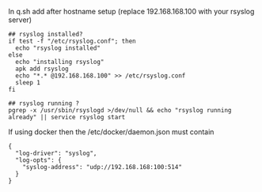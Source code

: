 In q.sh add after hostname setup (replace 192.168.168.100 with your rsyslog server)
```
## rsyslog installed?
if test -f "/etc/rsyslog.conf"; then
  echo "rsyslog installed"
else
  echo "installing rsyslog"
  apk add rsyslog
  echo "*.* @192.168.168.100" >> /etc/rsyslog.conf
  sleep 1
fi

## rsyslog running ?
pgrep -x /usr/sbin/rsyslogd >/dev/null && echo "rsyslog running already" || service rsyslog start
```
If using docker then the /etc/docker/daemon.json must contain
```
{
  "log-driver": "syslog",
  "log-opts": {
    "syslog-address": "udp://192.168.168:100:514"
  }
}
```
